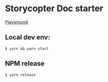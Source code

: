 # Storycopter Doc starter

[Playground](https://storycopter-doc.netlify.app/)

## Local dev env: 

`$ yarn && yarn start`

## NPM release

`$ yarn release`